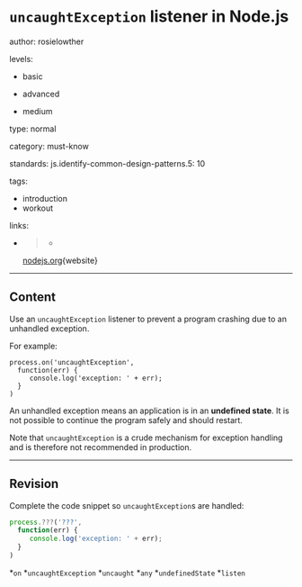 # `uncaughtException` listener in Node.js
author: rosielowther

levels:

  - basic

  - advanced

  - medium

type: normal

category: must-know

standards:
  js.identify-common-design-patterns.5: 10

tags:
  - introduction
  - workout



links:

  - >-
    [nodejs.org](https://nodejs.org/api/process.html#process_event_uncaughtexception){website}

---
## Content

Use an `uncaughtException` listener to prevent a program crashing due to an unhandled exception.

For example:
```
process.on('uncaughtException',
  function(err) {
     console.log('exception: ' + err);
  }
)
```
An unhandled exception means an application is in an **undefined state**. It is not possible to continue the program safely and should restart.

Note that `uncaughtException` is a crude mechanism for exception handling and is therefore not recommended in production.

---
## Revision

Complete the code snippet so `uncaughtException`s are handled:
```javascript
process.???('???',
  function(err) {
     console.log('exception: ' + err);
  }
)

```

*`on`
*`uncaughtException`
*`uncaught`
*`any`
*`undefinedState`
*`listen`
